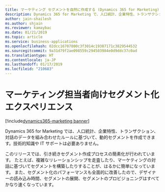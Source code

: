 ```yaml
---
title: マーケティング セグメントを自然に作成する (Dynamics 365 for Marketing)
description: Dynamics 365 for Marketing で、人口統計、企業特性、トランザクション、対話のデータを組み合わせたルールに基づいて、動的セグメントを作成します。技術的知識や IT サポートは必要ありません。
author: jain-shailesh
ms.author: shjain
ms.reviewer: kamaybac
ms.date: 01/21/2019
ms.topic: article
ms.service: business-applications
ms.openlocfilehash: 02dcc16707800c3f3014c19387171c3829544532
ms.sourcegitcommit: 9a31d79f2ae098559c294503984e0d9ddc37c0ad
ms.translationtype: HT
ms.contentlocale: ja-JP
ms.lasthandoff: 01/17/2019
ms.locfileid: "210683"
---
```

# <a name="marketer-friendly-segmentation-experience"></a>マーケティング担当者向けセグメント化エクスペリエンス
[!include[dynamics365-marketing banner](../includes/dynamics365-marketing.md)]


Dynamics 365 for Marketing では、人口統計、企業特性、トランザクション、対話のデータを組み合わせたルールに基づいて、動的セグメントを作成できます。技術的知識や IT サポートは必要ありません。

このリリースでは、引き続きセグメント作成プロセスの簡素化が行われています。 たとえば、複雑なリレーションシップを走査したり、マーケティングの対話に基づいてセグメントを構築したりすることが、はるかに簡単になっています。 また、セグメント化のパフォーマンスも全面的に改善したので、デザイナーの読み込み時間、セグメントの展開、セグメントのプロビジョニングはすべてかなり速くなっています。

